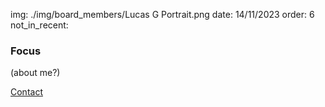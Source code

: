 img: ./img/board_members/Lucas G Portrait.png
date: 14/11/2023
order: 6
not_in_recent:

### Focus

(about me?)

<a href=".">Contact</a>
